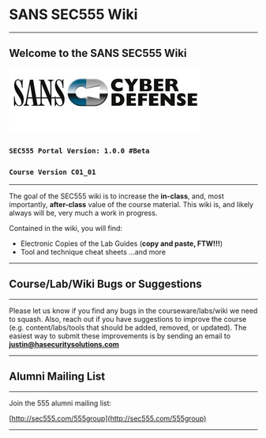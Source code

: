 SANS SEC555 Wiki
==================

---

Welcome to the SANS SEC555 Wiki
----------


![Cyber Defense](CyberDefense_logo.jpg)
### **`SEC555 Portal Version: 1.0.0 #Beta`**
### **`Course Version C01_01`**

---

The goal of the SEC555 wiki is to increase the **in-class**, and, most importantly, **after-class** value of the course material. This wiki is, and likely always will be, very much a work in progress.

Contained in the wiki, you will find:
- Electronic Copies of the Lab Guides (**copy and paste, FTW!!!**)
- Tool and technique cheat sheets
...and more

---


Course/Lab/Wiki Bugs or Suggestions
----------

---

Please let us know if you find any bugs in the courseware/labs/wiki we need to squash. Also, reach out if you have suggestions to improve the course (e.g. content/labs/tools that should be added, removed, or updated). The easiest way to submit these improvements is by sending an email to **<justin@hasecuritysolutions.com>**

---

Alumni Mailing List
----------

---

Join the 555 alumni mailing list:

[http://sec555.com/555group](http://sec555.com/555group)

---
